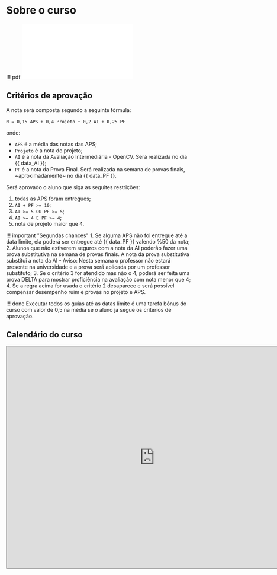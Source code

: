 <style>
section.progress-section.show {
    width: 1024px;
}


section.progress-section.show iframe {
    width: 100%;
    height: 80vh;
}

</style>


# Sobre o curso

!!! pdf
    ![](slides.pdf)


## Critérios de aprovação

A nota será composta segundo a seguinte fórmula:

```
N = 0,15 APS + 0,4 Projeto + 0,2 AI + 0,25 PF
```
onde:
* `APS` é a média das notas das APS;
* `Projeto` é a nota do projeto;
* `AI` é a nota da Avaliação Intermediária - OpenCV. Será realizada no dia {{ data_AI }};
* `PF` é a nota da Prova Final. Será realizada na semana de provas finais, ~aproximadamente~ no dia {{ data_PF }}.

Será aprovado o aluno que siga as seguites restrições:

1. todas as APS foram entregues;
2. `AI + PF >= 10`;
3. `AI >= 5 OU PF >= 5`;
4. `AI >= 4 E PF >= 4`;
5. nota de projeto maior que 4.

!!! important "Segundas chances"
    1. Se alguma APS não foi entregue até a data limite, ela poderá ser entregue até {{ data_PF }} valendo %50 da nota;
    2. Alunos que não estiverem seguros com a nota da AI poderão fazer uma prova substitutiva na semana de provas finais. A nota da prova substitutiva substitui a nota da AI - Aviso: Nesta semana o professor não estará presente na universidade e a prova será aplicada por um professor substituto;
    3. Se o critério 3 for atendido mas não o 4, poderá ser feita uma prova DELTA para mostrar proficiência na avaliação com nota menor que 4;
    4. Se a regra acima for usada o critério 2 desaparece e será possível compensar desempenho ruim e provas no projeto e APS.

!!! done
    Executar todos os guias até as datas limite é uma tarefa bônus do curso com valor de 0,5 na média se o aluno já segue os critérios de aprovação.

## Calendário do curso

<iframe src="https://calendar.google.com/calendar/u/0?cid=NDg1NWI1MGU4NjU4MWY5OGI4NmRmNmJkN2ZiNzY0YjAyMjgwZjY4ZWM2MzBjZWIwNDU2ZTMwMzNmMTk4MjFjN0Bncm91cC5jYWxlbmRhci5nb29nbGUuY29t" style="border:solid 1px #777" width="800" height="600" frameborder="0" scrolling="no"></iframe>



